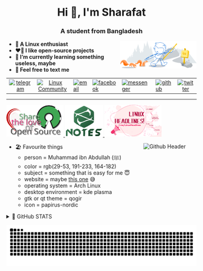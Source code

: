 <h1 align="center">Hi 👋, I'm Sharafat</h1>
<h3 align="center">A student from Bangladesh</h3>

<p><img width="40%" align="right" alt="Github Header" src="git-header.svg"/></p>
<b>

- 🐧 A Linux enthusiast
- ❤️‍🔥 I like open-source projects
- 🌱 I’m currently learning something useless, maybe
- 🫠 Feel free to text me

</b>
<table align="center">
      <tbody>
        <tr>
          <td style="text-align: center;"><a href="https://t.me/SharafatKarim" title="Telegram"
              target="_blank"><img src="https://img.icons8.com/fluency/48/000000/telegram-app.png"
                alt="telegram" title="Telegram"></a><br>
          </td>
          <td style="text-align: center;"><a href="https://t.me/LinuxUniverse" title="Linux Community (telegram)"
              target="_blank"><img src="https://img.icons8.com/color/48/000000/linux--v1.png"
                alt="Linux Community" title="Linux Community"></a><br>
          </td>
          <td><a href="mailto:sharafat2004@gmail.com" title="Email"><img src="https://img.icons8.com/fluency/48/000000/mail.png"
                alt="email" title="Email"></a><br>
          </td>
          <td><a href="https://facebook.com/Sharafat2004" title="Facebook" target="_blank"><img
                src="https://img.icons8.com/fluency/48/000000/facebook-new.png"
                alt="facebook" title="Facebook"></a><br>
          </td>
          <td><a href="https://m.me/Sharafat2004" title="Messenger" target="_blank"><img
                src="https://img.icons8.com/external-prettycons-lineal-color-prettycons/48/000000/external-messenger-social-media-prettycons-lineal-color-prettycons.png"
                alt="messenger" title="Messenger"></a><br>
          </td>
          <td><a href="https://github.com/SharafatKarim" title="GitHub Profile"
              target="_blank"><img src="https://img.icons8.com/color/48/000000/github.png"
                alt="github" title="GitHub"></a><br>
          </td>
          <td style="text-align: center;"><a href="https://twitter.com/sharafat2004"
              title="Twitter" target="_blank"><img src="https://img.icons8.com/fluency/48/000000/twitter.png"
                alt="twitter" title="Twitter"></a><br>
          </td>
        </tr>
      </tbody>
    </table>

---


<a href="https://t.me/LinuxUniverse" title="Linux Community (telegram)" target="_blank">
<img width="30%" alt="Share The Love of Linux" src="share-the-love.svg"/>
</a>
<a href="https://t.me/SharafatsNotes" title="Notes Collection (telegram)" target="_blank">
<img width="20%" alt="Share The Love of Linux" src="note-s.svg"/>
</a>
<a href="https://t.me/LinuxHeadlines" title="LinuxHeadlines (telegram)" target="_blank">
<img width="30%" alt="Share The Love of Linux" src="headlines.svg"/>
</a>

<p><img width="28%" align="right" alt="Github Header" src="https://openclipart.org/download/231263/cherry-blossom-spinner.svg"/></p>

- 🏖️ Favourite things
  - person = Muhammad ibn Abdullah (ﷺ)
  - color = rgb(29-53, 191-233, 164-182)
  - subject = something that is easy for me 😇
  - website = maybe [this one](https://sharafat.pages.dev/) 😅
  - operating system = Arch Linux
  - desktop environment = kde plasma
  - gtk or qt theme = qogir
  - icon = papirus-nordic

<details>
<summary>
  🎯 GitHub STATS
</summary>
<div align="center">
  <img src="https://github-readme-stats.vercel.app/api?hide_title=false&hide_rank=false&show_icons=true&include_all_commits=true&count_private=true&disable_animations=false&theme=github_dark&locale=en&hide_border=false&custom_title=STATS&username=SharafatKarim" height="150" alt="stats graph"  />
  <img src="https://github-readme-stats.vercel.app/api/top-langs?locale=en&hide_title=false&layout=compact&card_width=320&langs_count=5&theme=github_dark&hide_border=false&custom_title=LANGUAGES&username=SharafatKarim" height="150" alt="languages graph"  />
</div>

<p align="center"><img align="center" src="https://github-readme-streak-stats.herokuapp.com/?user=sharafatkarim&theme=tokyonight_duo&background=0d1117" alt="sharafatkarim" /></p>

<p align="center"><img align="center" src="https://github-profile-trophy.vercel.app/?username=sharafatkarim&theme=darkhub" alt="sharafatkarim" /></p>
</details>

![GitHub Snake dark](https://raw.githubusercontent.com/SharafatKarim/SharafatKarim/output/github-contribution-grid-snake-dark.svg)
